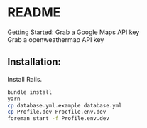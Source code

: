 # README

Getting Started:
Grab a Google Maps API key  
Grab a openweathermap API key  

## Installation:
Install Rails.

```bash
bundle install
yarn
cp database.yml.example database.yml
cp Profile.dev Procfile.env.dev
foreman start -f Profile.env.dev
```
